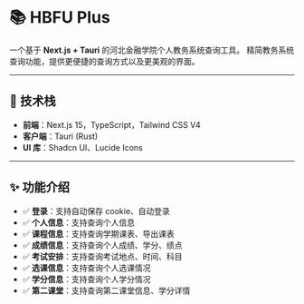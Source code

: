 # 📚 HBFU Plus

一个基于 **Next.js + Tauri** 的河北金融学院个人教务系统查询工具。
精简教务系统查询功能，提供更便捷的查询方式以及更美观的界面。

---

## 🚀 技术栈

- **前端**：Next.js 15，TypeScript，Tailwind CSS V4
- **客户端**：Tauri (Rust)
- **UI 库**：Shadcn UI、Lucide Icons

---

## ✨ 功能介绍

- ✅ **登录**：支持自动保存 cookie、自动登录
- ✅ **个人信息**：支持查询个人信息
- ✅ **课程信息**：支持查询学期课表、导出课表
- ✅ **成绩信息**：支持查询个人成绩、学分、绩点
- ✅ **考试安排**：支持查询考试地点、时间、科目
- ✅ **选课信息**：支持查询个人选课情况
- ✅ **学分信息**：支持查询个人学分情况
- ✅ **第二课堂**：支持查询第二课堂信息、学分详情
